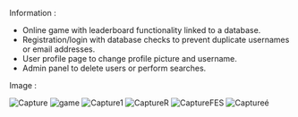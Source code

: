 Information :

- Online game with leaderboard functionality linked to a database.
- Registration/login with database checks to prevent duplicate usernames or email addresses.
- User profile page to change profile picture and username.
- Admin panel to delete users or perform searches.

Image :

![Capture](https://user-images.githubusercontent.com/121417762/235671798-f00c4626-8bc5-4220-8468-5e7c6a44c6b9.JPG)
![game](https://user-images.githubusercontent.com/121417762/235671922-298f9548-973b-4ad3-a494-dd43f5ed1f2d.JPG)
![Capture1](https://user-images.githubusercontent.com/121417762/235671951-ac027ffa-e202-4c15-9d20-68e8eeb85bfb.JPG)
![CaptureR](https://user-images.githubusercontent.com/121417762/235671987-ba318bc3-5c76-4f3b-996b-ac91515c658e.JPG)
![CaptureFES](https://user-images.githubusercontent.com/121417762/235672002-b495cbb5-a095-4e0d-ab05-56d69751daf1.JPG)
![Captureé](https://user-images.githubusercontent.com/121417762/235672017-a11afda1-3897-4a39-9d13-d249b4b20a2e.JPG)
